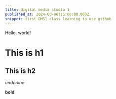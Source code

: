 ```yaml
---
title: digital media studio 1
published_at: 2024-03-06T15:00:00.000Z
snippet: first DMS1 class learning to use github 
---
```



Hello, world!

# This is h1

## This is h2

_underline_

**bold**
